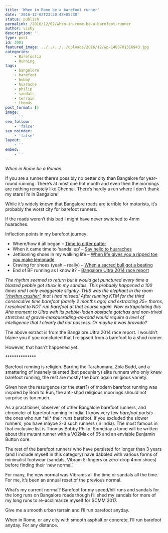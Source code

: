 ```yaml
---
title: 'When in Rome be a barefoot runner'
date: '2016-12-02T23:20:48+05:30'
status: publish
permalink: /2016/12/02/when-in-rome-be-a-barefoot-runner
author: vishy
description: ''
type: post
id: 3001
featured_image: ../../../../uploads/2016/12/wp-1480701316943.jpg
categories: 
    - Barefootia
    - Running
tags:
    - bangalore
    - barefoot
    - bobby
    - huarache
    - philip
    - sandals
    - terrain
    - thomas
post_format: []
image:
    - ''
seo_follow:
    - 'false'
seo_noindex:
    - 'false'
layout:
    - ''
embed:
    - ''
---
```

*When in Rome be a Roman.*

If you are a runner there’s possibly no better city than Bangalore for year-round running. There’s at most one hot month and even then the mornings are nothing remotely like Chennai. There’s hardly a run where I don’t thank my stars I’m in Bangalore!

While it’s widely known that Bangalore roads are terrible for motorists, it’s probably the worst city for barefoot runners.

If the roads weren’t this bad I might have never switched to 4mm huaraches.

Inflection points in my barefoot journey:

- Where/how it all began – [Time to pitter patter](http://www.ulaar.com/2012/09/10/my-first-barefoot-run-time-to-pitter-patter/)
- When it came time to ‘sandal up’ – [Say hello to huaraches](http://www.ulaar.com/2013/07/13/say-hello-to-huaraches/)
- Jettisoning shoes in my walking life – [When life gives you a ripped toe you make lemonade](http://www.ulaar.com/2014/05/24/when-life-gives-you-a-ripped-toe-you-make-lemonade/)
- Craving for shoes (yeah – really) – [When a sacred bull got a beating](http://www.ulaar.com/2014/08/29/when-a-sacred-bull-got-a-beating/)
- End of BF running as I know it? – [Bangalore Ultra 2014 race report](http://www.ulaar.com/2014/11/17/bangalore-ultra-2014-race-report/)

*The rhythm seemed to return but it would get punctured every time a blasted pebble got stuck in my sandals. This probably happened a 100 times and I only exaggerate slightly. THIS was the elephant in the room <span style="text-decoration: underline;">“rhythm crusher”</span> that I had missed! After running KTM for the third consecutive time barefoot (barely 2 months ago) and extracting 25+ thorns, I resolved to NOT run barefoot at that course again. Now extrapolating this Aha moment to Ultra with its pebble-laden obstacle gotchas and non-trivial stretches of gravel-masquerading-as-road would require a level of intelligence that I clearly did not possess. Or maybe it was bravado?*

The above extract is from the Bangalore Ultra 2014 race report. I wouldn’t blame you if you concluded that I relapsed from a barefoot to a shod runner.

However, that hasn’t happened yet.

\*\*\*\*\*\*\*\*\*\*\*\*\*\*

Barefoot running is religion. Barring the Tarahumara, Zola Budd, and a smattering of insanely talented (but pecuniary) elite runners who only knew barefoot running, the rest are mostly the born again religious variety.

Given how the resurgence (or the start?) of modern barefoot running was inspired by Born to Run, the anti-shod religious moorings should not surprise us too much.

As a practitioner, observer of other Bangalore barefoot runners, and chronicler of barefoot running in India, I know very few *barefoot purists* – the ones who run \*all\* their runs barefoot. If you excluded the slower runners, you have maybe 2-3 such runners (in India). The most famous in that exclusive list is Thomas Bobby Philip. Someday a tome will be written about this mutant runner with a VO2Max of 65 and an enviable Benjamin Button core.

The rest of the barefoot runners who have persisted for longer than 3 years (and I include myself in this category) have dabbled with various forms of minimalist footwear (sandals, Vibram 5-fingers or zero-drop 4mm shoes) before finding their ‘new normal’.

For many, the new normal was Vibrams all the time or sandals all the time. For me, it’s been an annual reset of the previous normal.

What’s my current normal? Barefoot for my speed/hill runs and sandals for the long runs on Bangalore roads though I’ll shed my sandals for more of my long runs to re-acclimarize myself for SCMM 2017.

Give me a smooth urban terrain and I’ll run barefoot anyday.

When in Rome, or any city with smooth asphalt or concrete, I’ll run barefoot anyday. For any distance.

